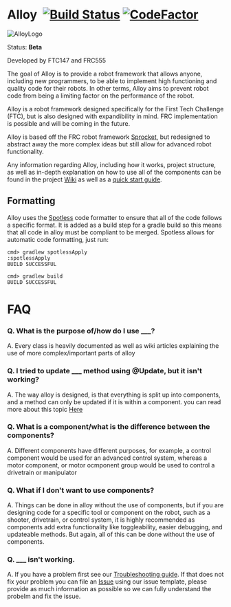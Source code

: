 # Alloy  [![Build Status](https://travis-ci.org/GarrettBurroughs/Alloy.svg?branch=master)](https://travis-ci.org/GarrettBurroughs/Alloy) [![CodeFactor](https://www.codefactor.io/repository/github/garrettburroughs/alloy/badge)](https://www.codefactor.io/repository/github/garrettburroughs/alloy)

![AlloyLogo](http://gdurl.com/AFl8)

Status: **Beta**

Developed by FTC147 and FRC555

The goal of Alloy is to provide a robot framework that allows anyone, including new programmers, to be able to implement
high functioning and quality code for their robots. In other terms, Alloy aims to prevent robot code from being a limiting
factor on the performance of the robot.


Alloy is a robot framework designed specifically for the First Tech Challenge (FTC), but is also designed
with expandibility in mind. FRC implementation is possible and will be coming in the future.

Alloy is based off the FRC robot framework [Sprocket](https://github.com/MontclairRobotics/Sprocket), but redesigned to abstract away the more complex ideas but still allow for advanced robot functionality.

Any information regarding Alloy, including how it works, project structure, as well as in-depth explanation on how to use all of the components
can be found in the project [Wiki](https://github.com/GarrettBurroughs/Alloy/wiki) as well as a [quick start guide](https://github.com/GarrettBurroughs/Alloy/wiki/Getting-Started).


## Formatting
Alloy uses the [Spotless](https://github.com/diffplug/spotless/tree/master/plugin-gradle) code formatter to ensure that 
all of the code follows a specific format. It is added as a build step for a gradle
build so this means that all code in alloy must be compliant to be merged. 
Spotless allows for automatic code formatting, just run:
```
cmd> gradlew spotlessApply
:spotlessApply
BUILD SUCCESSFUL

cmd> gradlew build
BUILD SUCCESSFUL
```


# FAQ

### Q. What is the purpose of/how do I use ___?

A. Every class is heavily documented as well as wiki articles explaining the use of more complex/important parts of alloy

### Q. I tried to update ___ method using @Update, but it isn't working?

A. The way alloy is designed, is that everything is split up into components, and a method can only be updated if it is within a component.
you can read more about this topic [Here](https://github.com/GarrettBurroughs/Alloy/wiki/Alloy-Update-System)

### Q. What is a component/what is the difference between the components?
A. Different components have different purposes, for example, a control component would be used for an advanced control system,
whereas a motor component, or motor ocmponent group would be used to control a drivetrain or manipulator

### Q. What if I don't want to use components?

A. Things can be done in alloy without the use of components, but if you are designing code for a specific tool or component on the robot,
such as a shooter, drivetrain, or control system, it is highly recommended as components add extra functionality like toggleability,
easier debugging, and updateable methods. But again, all of this can be done without the use of components.

### Q. ___ isn't working.

A. If you have a problem first see our [Troubleshooting guide](https://github.com/GarrettBurroughs/Alloy/wiki/Troubleshooting-Guide). If that does not fix your problem you can file an [Issue](https://github.com/GarrettBurroughs/Alloy/issues/new)
using our issue template, please provide as much information as possible so we can fully understand the probelm and fix the issue.
